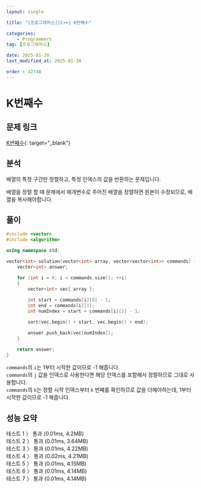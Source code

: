 ```yaml
---
layout: single

title: "[프로그래머스][C++] K번째수"

categories:
    - Programmers
tag: [프로그래머스]

date: 2025-01-20
last_modified_at: 2025-01-20

order : 42748
---
```


# K번째수

## 문제 링크

[K번째수](https://school.programmers.co.kr/learn/courses/30/lessons/42748){: target="_blank"}

## 분석

배열의 특정 구간만 정렬하고, 특정 인덱스의 값을 반환하는 문제입니다.

배열을 정렬 할 때 문제에서 매개변수로 주어진 배열을 정렬하면 원본이 수정되므로, 배열을 복사해야합니다.

## 풀이

```cpp
#include <vector>
#include <algorithm>

using namespace std;

vector<int> solution(vector<int> array, vector<vector<int>> commands) {
    vector<int> answer;

    for (int i = 0; i < commands.size(); ++i)
    {
        vector<int> vec{ array };
        
        int start = commands[i][0] - 1;
        int end = commands[i][1];
        int numIndex = start + commands[i][2] - 1;

        sort(vec.begin() + start, vec.begin() + end);

        answer.push_back(vec[numIndex]);
    }
    
    return answer;
}
```

`commands`의 `i`는 1부터 시작한 값이므로 -1 해줍니다.  
`commands`의 `j` 값을 인덱스로 사용한다면 해당 인덱스를 포함해서 정렬하므로 그대로 사용합니다.  
`commands`의 `k`는 정렬 시작 인덱스부터 `k` 번째를 확인하므로 값을 더해야하는데, 1부터 시작한 값이므로 -1 해줍니다.

## 성능 요약

테스트 1 〉	통과 (0.01ms, 4.2MB)  
테스트 2 〉	통과 (0.01ms, 3.64MB)  
테스트 3 〉	통과 (0.01ms, 4.22MB)  
테스트 4 〉	통과 (0.02ms, 4.21MB)  
테스트 5 〉	통과 (0.01ms, 4.15MB)  
테스트 6 〉	통과 (0.01ms, 4.14MB)  
테스트 7 〉	통과 (0.01ms, 4.14MB)